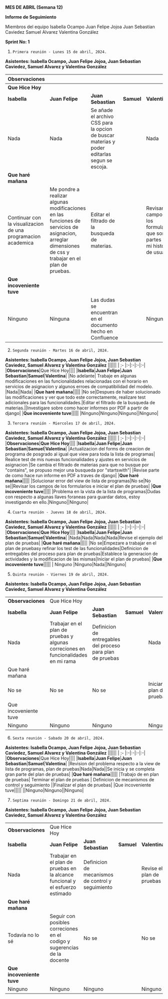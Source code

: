 ﻿**MES DE ABRIL (Semana 12)** 

**Informe de Seguimiento** 

Miembros del equipo
Isabella Ocampo
Juan Felipe Jojoa
Juan Sebastian Caviedez
Samuel Alvarez
Valentina González

**Sprint No: 1**

1.     Primera reunión - Lunes 15 de abril, 2024. 

**Asistentes: Isabella Ocampo, Juan Felipe Jojoa, Juan Sebastian Caviedez, Samuel Alvarez y Valentina González**

|Observaciones|                                                              |                                                              |            |                                                            |
| :- |:-|:-|:-|:-|
| **Que Hice Hoy**                                             |||||
|**Isabella**|**Juan Felipe**|**Juan Sebastian**|**Samuel**|**Valentina**|
|Nada|Nada|Se añade el  archivo CSS para la opcion de buscar materias y poder editarlas segun se  escoja.||Nada|
|**Que haré mañana**|||||
|Continuar con la visualizacion de una programacion academica|Me pondre a  realizar algunas modificaciones en las funciones de servicios de asignacion,  arreglar dimensiones de css y trabajar en el plan de pruebas.|Editar el filtrado  de la busqueda de materias.||Revisar los  campos de los formularios que son partes de mi historia de usuario|
|**Que incoveniente tuve**|||||
|Ninguno|Ninguna|Las dudas se encuentran en el documento hecho en Confluence||Ninguno|


2.     Segunda reunión - Martes 16 de abril, 2024. 


**Asistentes: Isabella Ocampo, Juan Felipe Jojoa, Juan Sebastian Caviedez, Samuel Alvarez y Valentina González**
||||||
| :- |:-|:-|:-|:-|
|**Observaciones**|Que Hice Hoy||||
|**Isabella**|**Juan Felipe**|**Juan Sebastian**|**Samuel**|**Valentina**|
|No adelante| Trabaje en algunas  modificaciones en las funcionalidades relacionadas con el horario en  servicios de asignacion y algunos erroes de compatibilidad del modelo. |Nada||Nada|
|**Que haré mañana**|||||
|No se|Despues de haber  solucionado las modificaciones y ver que todo este correctamente, realizare  test adicionales para las funcionalidades.|Editar el filtrado  de la busqueda de materias.||Investigare sobre  como hacer informes por PDF a partir de django|
|**Que incoveniente tuve**|||||
|Ninguno|Ninguno|Ninguno||Ninguno|

3.     Tercera reunión - Miercoles 17 de abril, 2024. 


**Asistentes: Isabella Ocampo, Juan Felipe Jojoa, Juan Sebastian Caviedez, Samuel Alvarez y Valentina González**
||||||
| :- |:-|:-|:-|:-|
|**Observaciones**|**Que Hice Hoy**||||
|**Isabella**|**Juan Felipe**|**Juan Sebastian**|**Samuel**|**Valentina**|
|Actualizacion del forms de creacion de programa de posgrado al igual que view para toda la lista de programas| Realice test de mis  nuevas funcionalidades y ajustes en servicios de asignacion |Se cambia el  filtrado de materias para que no busque por "contains", se propuso  mejor una busqueda por "startswith"|            |Revise parte de  como hace run informe en PDF a traves de django|
|**Que haré mañana**|||||
|Solucionar error del view de lista de programas|No se|No se||Revisar los campos  de los formularios e iniciar el plan de pruebas|
|**Que incoveniente tuve**|||||
|Problema en la vista de la lista de programas|Dudas con respecto a algunas llaves foraneas para guardar datos, estoy investigando en ello.|Ninguno||Ninguno|

4.     Cuarta reunión - Jueves 18 de abril, 2024. 


**Asistentes: Isabella Ocampo, Juan Felipe Jojoa, Juan Sebastian Caviedez, Samuel Alvarez y Valentina González**
||||||
| :- |:-|:-|:-|:-|
|**Observaciones**|**Que Hice Hoy**||||
|**Isabella**|**Juan Felipe**|**Juan Sebastian**|**Samuel**|**Valentina**|
|Nada|Nada|Nada|Nada|Revise el ejemplo  del plan de pruebas|
|**Que haré mañana**|||||
|No se|Empezare a  trabajar en el plan de pruebasy refinar los test de las funcionalidades|Definicion de  entregables del proceso para plan de pruebas|Establece la  generacion de actividades y la modificacion de las mismas|Iniciar el plan de  pruebas|
|**Que incoveniente tuve**|||||
| Ninguno                                       |Ninguno|Nada||Ninguno|


5.     Quinta reunión - Viernes 19 de abril, 2024. 

**Asistentes: Isabella Ocampo, Juan Felipe Jojoa, Juan Sebastian Caviedez, Samuel Alvarez y Valentina González**

||||||
| :- |:-|:-|:-|:-|
|**Observaciones**|Que Hice Hoy||||
|**Isabella**|**Juan Felipe**|**Juan Sebastian**|**Samuel**|**Valentina**|
|Nada|Trabajar en el plan de pruebas y algunas correciones en funcionalidades en mi rama|Definicion de  entregables del proceso para plan de pruebas|            |Nada|
|Que haré mañana|||||
|No se|No se|No se||Iniciar el plan de  pruebas|
|Que incoveniente tuve|||||
|Ninguno|Ninguno|Ninguno||Ninguno|

6.     Sexta reunión - Sabado 20 de abril, 2024. 


**Asistentes: Isabella Ocampo, Juan Felipe Jojoa, Juan Sebastian Caviedez, Samuel Alvarez y Valentina González**
||||||
| :- |:-|:-|:-|:-|
|**Observaciones**|Que Hice Hoy||||
|**Isabella**|**Juan Felipe**|**Juan Sebastian**|**Samuel**|**Valentina**|
|Revision del problema respecto a la view de lista de programas, plan de pruebas|Nada|Nada||Se inicia y se  completa gran parte del plan de pruebas|
|**Que haré mañana**|||||
|Trabajo de en plan de pruebas| Terminar el plan  de pruebas | Definicion de  mecanismos de control y seguimiento   ||Finalizar el plan  de pruebas|
|Que incoveniente tuve|||||
||Ninguno|Ninguno||Ninguno|


7.     Septima reunión - Domingo 21 de abril, 2024. 

**Asistentes: Isabella Ocampo, Juan Felipe Jojoa, Juan Sebastian Caviedez, Samuel Alvarez y Valentina González**

||||||
| :- |:-|:-|:-|:-|
|**Observaciones**|Que Hice Hoy||||
|**Isabella**|**Juan Felipe**|**Juan Sebastian**|**Samuel**|**Valentina**|
|Nada|Trabajar en el plan  de pruebas en la alcance funcional y el esfuerzo estimado|Definicion de  mecanismos de control y seguimiento|            |Revise el plan de  pruebas|
|**Que haré mañana**|||||
|Todavía no lo sé|Seguir con  posibles correciones en el codigo y sugerencias de la docente|No se||No se|
|**Que incoveniente tuve**|||||
|Ninguno|Ninguno|Ninguno||Ninguno|


